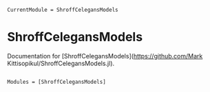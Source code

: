 ```@meta
CurrentModule = ShroffCelegansModels
```

# ShroffCelegansModels

Documentation for [ShroffCelegansModels](https://github.com/Mark Kittisopikul/ShroffCelegansModels.jl).

```@index
```

```@autodocs
Modules = [ShroffCelegansModels]
```
